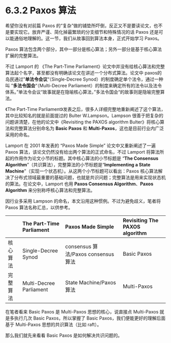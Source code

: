 # 6.3.2 Paxos 算法

希望你没有对前篇 Paxos 的“复杂”做的铺垫所吓倒，反正又不是要读论文，也不是要实现它。放弃严谨、简化掉最繁琐的分支细节和特殊情况的话 Paxos 还是可以能通俗地理解的。这一节，我们从故事回到算法本身，正式开始学习 Paxos。

Paxos 算法包含两个部分，其中一部分是核心算法；另外一部分是基于核心算法扩展的完整算法。

不过 Lamport 的 《The Part-Time Parliament》论文中并没有给核心算法和完整算法起个名字，甚至都没有明确该论文在讲述一个分布式算法。论文中 paxos的岛民通过”**单法令会议**“（Single-Decree Synod）的制度确定单个法令，通过一种叫 ”**多法令国会**“（Multi-Decree Parliament）的制度来确定所有的法令以及法令体系。”单法令会议“故事就是在隐喻核心算法，”多法令国会“的故事则是隐喻完整算法。

《The Part-Time Parliament》发表之后，很多人详细完整地重新阐述了这个算法，其中比较知名的就是前面提过的 Bulter W.Lampson。Lampson 很善于把复杂的问题讲清楚，在他的论文中《Revisiting the PAXOS algorithm Bulter》将核心算法和完整算法分别命名为 **Basic Paxos** 和 **Multi-Paxos**，这也是目前行业内广泛采用的命名。

Lamport 在 2001 年发表的 “Paxos Made Simple” 论文中又重新阐述了一遍 Paxos 算法，该论文仍然没有给出两个算法的正式命名，不过 Lamport 将算法所起的作用作为论文小节的标题。其中核心算法的小节标题是 “**The Consensus Algorithm**”（共识算法），完整算法的小节标题是“**Implementing a State Machine**”（实现一个状态机）。从这两个小节标题可以看出：Paxos 核心算法解决了分布式领域最重要的基础问题，也就是共识问题；完整算法是用来实现状态机的算法。在论文中，Lamport 也用 **Paxos Consensus Algorithm**、**Paxos Algorithm** 来分别称呼核心算法和完整算法。

因行业多采用 Lampson 的命名，本文沿用这种惯例。不过为避免歧义，笔者将 Paxos 算法名称汇总，以供参考。

|| The Part-Time Parliament | Paxos Made Simple | Revisiting The PAXOS algorithm|
|:--|:--|:--|:--|
| 核心算法 | Single-Decree Synod | consensus 算法/Paxos consensus算法 | Basic Paxos |
| 完整算法 | Multi-Decree Parliament | State Machine/Paxos 算法 | Multi-Paxos |


在笔者看来 Basic Paxos 是 Multi-Paxos 思想的核心，说直接点 Multi-Paxos 就是多执行几次 Basic Paxos，所以掌握了 Basic Paxos，我们便能更好的理解后面基于 Multi-Paxos 思想的共识算法（比如 raft）。

那么我们就先来看看 Basic Paxos 是如何解决共识问题的。

[^1]: 参见 https://ongardie.net/static/raft/userstudy/paxos.pdf 